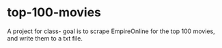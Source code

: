 # top-100-movies
A project for class- goal is to scrape EmpireOnline for the top 100 movies, and write them to a txt file.
